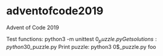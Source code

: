 # adventofcode2019
Advent of Code 2019

  Test functions: python3 -m unittest 0$_puzzle.py
  Get solutions:  python3 0$_puzzle.py
  Print puzzle:   python3 0$_puzzle.py foo

